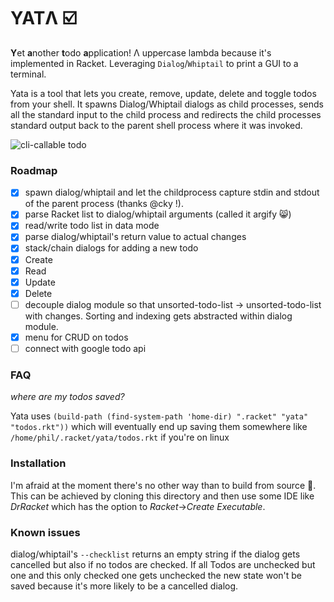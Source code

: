 # YATΛ :ballot_box_with_check:
**Y**et **a**nother **t**odo **a**pplication! Λ uppercase lambda because it's implemented in Racket. Leveraging `Dialog`/`Whiptail` to print a GUI to a terminal.

Yata is a tool that lets you create, remove, update, delete and toggle todos from your shell. It spawns Dialog/Whiptail dialogs as child processes, sends all the standard input to the child process and redirects the child processes standard output back to the parent shell process where it was invoked.

![cli-callable todo](http://i.imgur.com/BaKWJsw.gif)

### Roadmap
- [x] spawn dialog/whiptail and let the childprocess capture stdin and stdout of the parent process (thanks @cky !).
- [x] parse Racket list to dialog/whiptail arguments (called it argify :smile_cat:)
- [x] read/write todo list in data mode
- [x] parse dialog/whiptail's return value to actual changes
- [x] stack/chain dialogs for adding a new todo
- [x] Create
- [x] Read
- [x] Update
- [x] Delete
- [ ] decouple dialog module so that unsorted-todo-list -> unsorted-todo-list with changes. Sorting and indexing gets abstracted within dialog module.
- [x] menu for CRUD on todos
- [ ] connect with google todo api

### FAQ
_where are my todos saved?_

Yata uses `(build-path (find-system-path 'home-dir) ".racket" "yata" "todos.rkt"))` which will eventually end up saving them somewhere like `/home/phil/.racket/yata/todos.rkt` if you're on linux

### Installation
I'm afraid at the moment there's no other way than to build from source :construction_worker:. This can be achieved by cloning this directory and then use some IDE like *DrRacket* which has the option to *Racket*->*Create Executable*.

### Known issues
dialog/whiptail's `--checklist` returns an empty string if the dialog gets cancelled but also if no todos are checked. If all Todos are unchecked but one and this only checked one gets unchecked the new state won't be saved because it's more likely to be a cancelled dialog.
